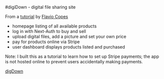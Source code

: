 #digiDown - digital file sharing site

From a [tutorial](https://github.com/flaviocopes/bootcamp-2022-week-13-digital-downloads) by [Flavio Copes](https://github.com/flaviocopes)

-   homepage listing of all available products
-   log in with Next-Auth to buy and sell
-   upload digital files, add a picture and set your own price
-   pay for products online via Stripe
-   user dashboard displays products listed and purchased

Note: I built this as a tutorial to learn how to set up Stripe payments; the app is not hosted online to prevent users accidentally making payments.

[digDown](<../../Videos/digiDownVid%20(copy).webm.mov>)
